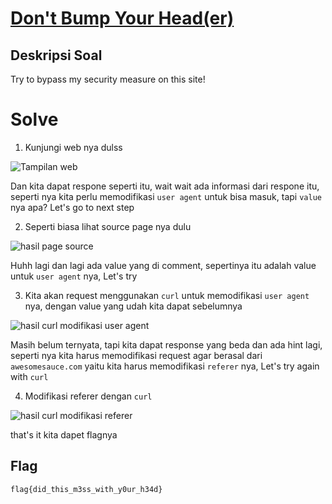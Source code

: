# [Don't Bump Your Head(er)](https://ctflearn.com/challenge/109)

## Deskripsi Soal

Try to bypass my security measure on this site!

# Solve

1. Kunjungi web nya dulss

![Tampilan web](https://i.ibb.co/HqpXBGg/image.png)

Dan kita dapat respone seperti itu, wait wait ada informasi dari respone itu, seperti nya kita perlu memodifikasi `user agent` untuk bisa masuk, tapi `value` nya apa? Let's go to next step

2. Seperti biasa lihat source page nya dulu

![hasil page source](https://i.ibb.co/mvh0bHD/image.png)

Huhh lagi dan lagi ada value yang di comment, sepertinya itu adalah value untuk `user agent` nya, Let's try

3. Kita akan request menggunakan `curl` untuk memodifikasi `user agent` nya, dengan value yang udah kita dapat sebelumnya

![hasil curl modifikasi user agent](https://i.ibb.co/jhx0b7r/image.png)

Masih belum ternyata, tapi kita dapat response yang beda dan ada hint lagi, seperti nya kita harus memodifikasi request agar berasal dari `awesomesauce.com` yaitu kita harus memodifikasi `referer` nya, Let's try again with `curl`

4. Modifikasi referer dengan `curl`

![hasil curl modifikasi referer](https://i.ibb.co/s1VDqNC/image.png)

that's it kita dapet flagnya

## Flag

`flag{did_this_m3ss_with_y0ur_h34d}`
